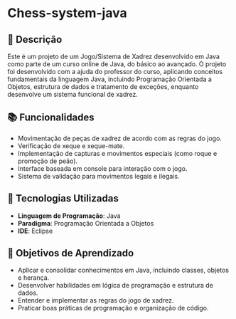 # Chess-system-java

## 📝 Descrição

Este é um projeto de um Jogo/Sistema de Xadrez desenvolvido em Java como parte de um curso online de Java, do básico ao avançado. O projeto foi desenvolvido com a ajuda do professor do curso, aplicando conceitos fundamentais da linguagem Java, incluindo Programação Orientada a Objetos, estrutura de dados e tratamento de exceções, enquanto desenvolve um sistema funcional de xadrez.

## 📚 Funcionalidades

- Movimentação de peças de xadrez de acordo com as regras do jogo.
- Verificação de xeque e xeque-mate.
- Implementação de capturas e movimentos especiais (como roque e promoção de peão).
- Interface baseada em console para interação com o jogo.
- Sistema de validação para movimentos legais e ilegais.

## 🚀 Tecnologias Utilizadas

- **Linguagem de Programação**: Java
- **Paradigma**: Programação Orientada a Objetos
- **IDE**: Eclipse

## 🎯 Objetivos de Aprendizado

- Aplicar e consolidar conhecimentos em Java, incluindo classes, objetos e herança.
- Desenvolver habilidades em lógica de programação e estrutura de dados.
- Entender e implementar as regras do jogo de xadrez.
- Praticar boas práticas de programação e organização de código.
